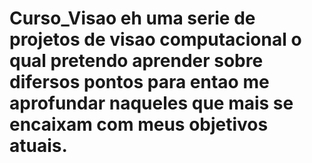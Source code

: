 # Curso_Visao eh uma serie de projetos de visao computacional o qual pretendo aprender sobre difersos pontos para entao me aprofundar naqueles que mais se encaixam com meus objetivos atuais. 
